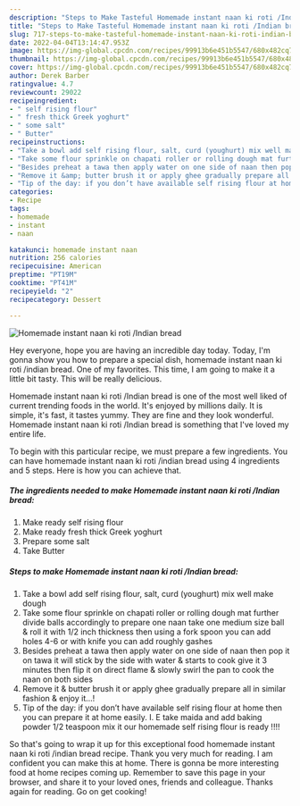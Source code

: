 ```yaml
---
description: "Steps to Make Tasteful Homemade instant naan ki roti /Indian bread"
title: "Steps to Make Tasteful Homemade instant naan ki roti /Indian bread"
slug: 717-steps-to-make-tasteful-homemade-instant-naan-ki-roti-indian-bread
date: 2022-04-04T13:14:47.953Z
image: https://img-global.cpcdn.com/recipes/99913b6e451b5547/680x482cq70/homemade-instant-naan-ki-roti-indian-bread-recipe-main-photo.jpg
thumbnail: https://img-global.cpcdn.com/recipes/99913b6e451b5547/680x482cq70/homemade-instant-naan-ki-roti-indian-bread-recipe-main-photo.jpg
cover: https://img-global.cpcdn.com/recipes/99913b6e451b5547/680x482cq70/homemade-instant-naan-ki-roti-indian-bread-recipe-main-photo.jpg
author: Derek Barber
ratingvalue: 4.7
reviewcount: 29022
recipeingredient:
- " self rising flour"
- " fresh thick Greek yoghurt"
- " some salt"
- " Butter"
recipeinstructions:
- "Take a bowl add self rising flour, salt, curd (youghurt) mix well make dough"
- "Take some flour sprinkle on chapati roller or rolling dough mat further divide balls accordingly to prepare one naan take one medium size ball &amp; roll it with 1/2 inch thickness then using a fork spoon you can add holes 4-6 or with knife you can add roughly gashes"
- "Besides preheat a tawa then apply water on one side of naan then pop it on tawa it will stick by the side with water &amp; starts to cook give it 3 minutes then flip it on direct flame &amp; slowly swirl the pan to cook the naan on both sides"
- "Remove it &amp; butter brush it or apply ghee gradually prepare all in similar fashion &amp; enjoy it...!"
- "Tip of the day: if you don’t have available self rising flour at home then you can prepare it at home easily. I. E take maida and add baking powder 1/2 teaspoon mix it our homemade self rising flour is ready !!!!"
categories:
- Recipe
tags:
- homemade
- instant
- naan

katakunci: homemade instant naan 
nutrition: 256 calories
recipecuisine: American
preptime: "PT19M"
cooktime: "PT41M"
recipeyield: "2"
recipecategory: Dessert

---
```



![Homemade instant naan ki roti /Indian bread](https://img-global.cpcdn.com/recipes/99913b6e451b5547/680x482cq70/homemade-instant-naan-ki-roti-indian-bread-recipe-main-photo.jpg)

Hey everyone, hope you are having an incredible day today. Today, I'm gonna show you how to prepare a special dish, homemade instant naan ki roti /indian bread. One of my favorites. This time, I am going to make it a little bit tasty. This will be really delicious.



Homemade instant naan ki roti /Indian bread is one of the most well liked of current trending foods in the world. It's enjoyed by millions daily. It is simple, it's fast, it tastes yummy. They are fine and they look wonderful. Homemade instant naan ki roti /Indian bread is something that I've loved my entire life.


To begin with this particular recipe, we must prepare a few ingredients. You can have homemade instant naan ki roti /indian bread using 4 ingredients and 5 steps. Here is how you can achieve that.

<!--inarticleads1-->

##### The ingredients needed to make Homemade instant naan ki roti /Indian bread:

1. Make ready  self rising flour
1. Make ready  fresh thick Greek yoghurt
1. Prepare  some salt
1. Take  Butter




<!--inarticleads2-->

##### Steps to make Homemade instant naan ki roti /Indian bread:

1. Take a bowl add self rising flour, salt, curd (youghurt) mix well make dough
1. Take some flour sprinkle on chapati roller or rolling dough mat further divide balls accordingly to prepare one naan take one medium size ball &amp; roll it with 1/2 inch thickness then using a fork spoon you can add holes 4-6 or with knife you can add roughly gashes
1. Besides preheat a tawa then apply water on one side of naan then pop it on tawa it will stick by the side with water &amp; starts to cook give it 3 minutes then flip it on direct flame &amp; slowly swirl the pan to cook the naan on both sides
1. Remove it &amp; butter brush it or apply ghee gradually prepare all in similar fashion &amp; enjoy it...!
1. Tip of the day: if you don’t have available self rising flour at home then you can prepare it at home easily. I. E take maida and add baking powder 1/2 teaspoon mix it our homemade self rising flour is ready !!!!




So that's going to wrap it up for this exceptional food homemade instant naan ki roti /indian bread recipe. Thank you very much for reading. I am confident you can make this at home. There is gonna be more interesting food at home recipes coming up. Remember to save this page in your browser, and share it to your loved ones, friends and colleague. Thanks again for reading. Go on get cooking!

